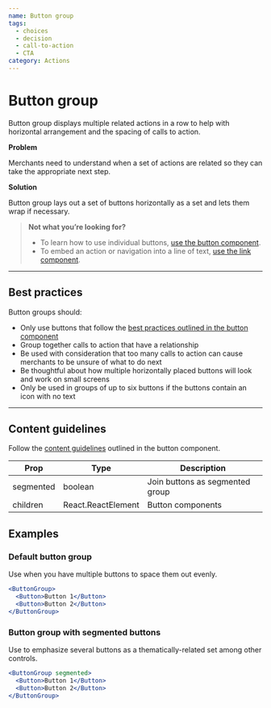 ```yaml
---
name: Button group
tags:
  - choices
  - decision
  - call-to-action
  - CTA
category: Actions
---
```


# Button group

Button group displays multiple related actions in a row to help with horizontal
arrangement and the spacing of calls to action.

**Problem**

Merchants need to understand when a set of actions are related so they can take
the appropriate next step.

**Solution**

Button group lays out a set of buttons horizontally as a set and lets them wrap
if necessary.

> **Not what you’re looking for?**
>
>* To learn how to use individual buttons, [use the button component](/components/actions/button).
>* To embed an action or navigation into a line of text, [use the link component](/components/navigation/link).

---

## Best practices

Button groups should:

* Only use buttons that follow the
[best practices outlined in the button component](component/button)
* Group together calls to action that have a relationship
* Be used with consideration that too many calls to action can cause merchants
to be unsure of what to do next
* Be thoughtful about how multiple horizontally placed buttons will look and work
on small screens
* Only be used in groups of up to six buttons if the buttons contain an icon
with no text

---

## Content guidelines

Follow the [content guidelines](/components/button#content-guidelines)
outlined in the button component.


| Prop | Type | Description |
| ---- | ---- | ----------- |
| segmented | boolean | Join buttons as segmented group |
| children | React.ReactElement | Button components |

## Examples

### Default button group

Use when you have multiple buttons to space them out evenly.

```jsx
<ButtonGroup>
  <Button>Button 1</Button>
  <Button>Button 2</Button>
</ButtonGroup>
```

### Button group with segmented buttons

Use to emphasize several buttons as a thematically-related set among other controls.

```jsx
<ButtonGroup segmented>
  <Button>Button 1</Button>
  <Button>Button 2</Button>
</ButtonGroup>
```
